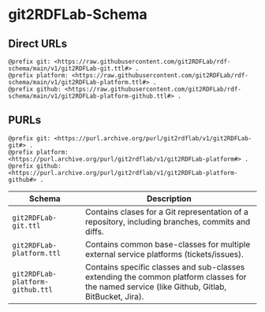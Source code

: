 # git2RDFLab-Schema

## Direct URLs
```
@prefix git: <https://raw.githubusercontent.com/git2RDFLab/rdf-schema/main/v1/git2RDFLab-git.ttl#> .
@prefix platform: <https://raw.githubusercontent.com/git2RDFLab/rdf-schema/main/v1/git2RDFLab-platform.ttl#> .
@prefix github: <https://raw.githubusercontent.com/git2RDFLab/rdf-schema/main/v1/git2RDFLab-platform-github.ttl#> .
```

## PURLs
```
@prefix git: <https://purl.archive.org/purl/git2rdflab/v1/git2RDFLab-git#> .
@prefix platform: <https://purl.archive.org/purl/git2rdflab/v1/git2RDFLab-platform#> .
@prefix github: <https://purl.archive.org/purl/git2rdflab/v1/git2RDFLab-platform-github#> .
```

| Schema | Description |
|--|--|
| `git2RDFLab-git.ttl` | Contains clases for a Git representation of a repository, including branches, commits and diffs. |
| `git2RDFLab-platform.ttl` | Contains common base-classes for multiple external service platforms (tickets/issues). |
| `git2RDFLab-platform-github.ttl` | Contains specific classes and sub-classes extending the common platform classes for the named service (like Github, Gitlab, BitBucket, Jira). |

